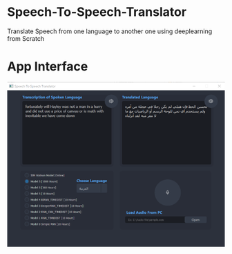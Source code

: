 # Speech-To-Speech-Translator
 Translate Speech from one language to another one using deeplearning from Scratch

# App Interface
![plot](app-interface.png)
